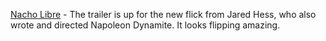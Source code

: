 ---
layout: post
wordpress_id: 69
wordpress_url: http://noesbueno.com/archives/69
date: '2006-02-08 09:55:57 -0600'
date_gmt: '2006-02-08 14:55:57 -0600'
body: |
  <p><a href="http://www.aintitcool.com/Nacho_large_vid.html">Nacho Libre</a>  - The trailer is up for the new flick from Jared Hess, who also wrote and directed Napoleon Dynamite.  It looks flipping amazing.</p>
---